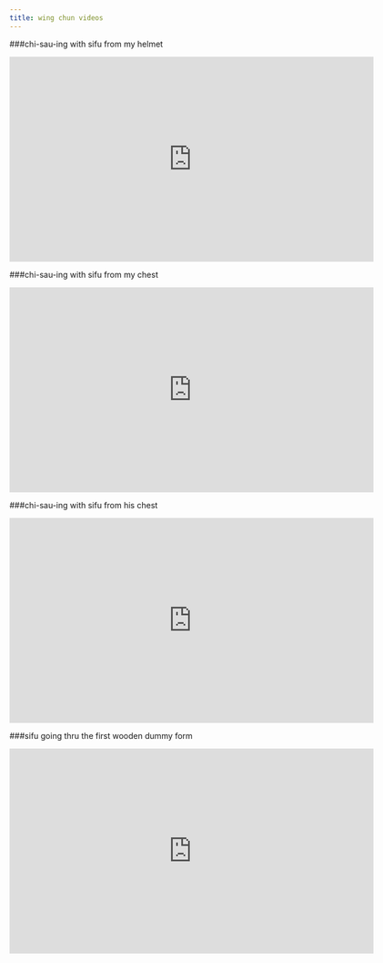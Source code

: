 ```yaml
---
title: wing chun videos
---
```

###chi-sau-ing with sifu from my helmet  
<iframe width="640" height="360" src="https://www.youtube.com/embed/jO9N00johrw" frameborder="0" allowfullscreen></iframe>

###chi-sau-ing with sifu from my chest  
<iframe width="640" height="360" src="https://www.youtube.com/embed/ZYu-nuwmG3M" frameborder="0" allowfullscreen></iframe>

###chi-sau-ing with sifu from his chest  
<iframe width="640" height="360" src="https://www.youtube.com/embed/qe7le9oVrRI" frameborder="0" allowfullscreen></iframe>

###sifu going thru the first wooden dummy form  
<iframe width="640" height="360" src="https://www.youtube.com/embed/AegzO_xVyrg" frameborder="0" allowfullscreen></iframe>